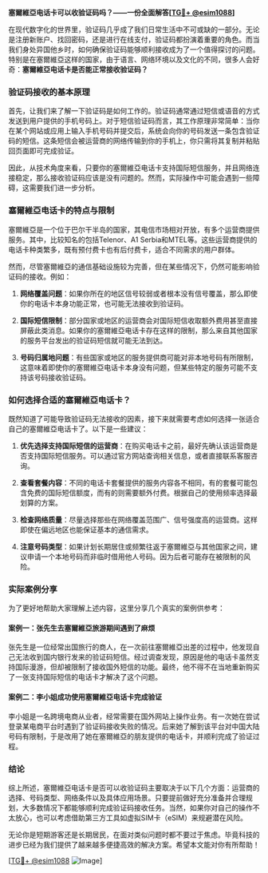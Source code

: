 **塞爾維亞电话卡可以收验证码吗？——一份全面解答[[TG💪+ @esim1088](https://t.me/s/esim1088)]**

在现代数字化的世界里，验证码几乎成了我们日常生活中不可或缺的一部分。无论是注册新账户、找回密码，还是进行在线支付，验证码都扮演着重要的角色。而当我们身处异国他乡时，如何确保验证码能够顺利接收成为了一个值得探讨的问题。特别是在塞爾維亞这样的国家，由于语言、网络环境以及文化的不同，很多人会好奇：**塞爾維亞电话卡是否能正常接收验证码？**

### 验证码接收的基本原理

首先，让我们来了解一下验证码是如何工作的。验证码通常通过短信或语音的方式发送到用户提供的手机号码上。对于短信验证码而言，其工作原理非常简单：当你在某个网站或应用上输入手机号码并提交后，系统会向你的号码发送一条包含验证码的短信。这条短信会被运营商的网络传输到你的手机上，你只需将其复制并粘贴回页面即可完成验证。

因此，从技术角度来看，只要你的塞爾維亞电话卡支持国际短信服务，并且网络连接稳定，那么接收验证码应该是没有问题的。然而，实际操作中可能会遇到一些障碍，这需要我们进一步分析。

### 塞爾維亞电话卡的特点与限制

塞爾維亞是一个位于巴尔干半岛的国家，其电信市场相对开放，有多个运营商提供服务。其中，比较知名的包括Telenor、A1 Serbia和MTEL等。这些运营商提供的电话卡种类繁多，既有预付费卡也有后付费卡，适合不同需求的用户群体。

然而，尽管塞爾維亞的通信基础设施较为完善，但在某些情况下，仍然可能影响验证码的接收。例如：

1. **网络覆盖问题**：如果你所在的地区信号较弱或者根本没有信号覆盖，那么即使你的电话卡本身功能正常，也可能无法接收到验证码。
   
2. **国际短信限制**：部分国家或地区的运营商会对国际短信收取额外费用甚至直接屏蔽此类消息。如果你的塞爾維亞电话卡存在这样的限制，那么来自其他国家的服务平台发出的验证码短信就可能无法到达。

3. **号码归属地问题**：有些国家或地区的服务提供商可能对非本地号码有所限制，这意味着即使你的塞爾維亞电话卡本身没有问题，但某些特定的服务可能不支持该号码接收验证码。

### 如何选择合适的塞爾維亞电话卡？

既然知道了可能导致验证码无法接收的因素，接下来就需要考虑如何选择一张适合自己的塞爾維亞电话卡了。以下是一些建议：

1. **优先选择支持国际短信的运营商**：在购买电话卡之前，最好先确认该运营商是否支持国际短信服务。可以通过官方网站查询相关信息，或者直接联系客服咨询。

2. **查看套餐内容**：不同的电话卡套餐提供的服务内容各不相同，有的套餐可能包含免费的国际短信额度，而有的则需要额外付费。根据自己的使用频率选择最划算的方案。

3. **检查网络质量**：尽量选择那些在网络覆盖范围广、信号强度高的运营商。这样即使在偏远地区也能保证基本的通信需求。

4. **注意号码类型**：如果计划长期居住或频繁往返于塞爾維亞与其他国家之间，建议申请一个本地号码而非临时借用他人号码。因为后者可能存在被限制的风险。

### 实际案例分享

为了更好地帮助大家理解上述内容，这里分享几个真实的案例供参考：

#### 案例一：张先生去塞爾維亞旅游期间遇到了麻烦
张先生是一位经常出国旅行的商人，在一次前往塞爾維亞出差的过程中，他发现自己无法收到国内银行发来的验证码短信。经过调查发现，原因是他的电话卡虽然支持国际漫游，但却被限制了接收国外短信的功能。最终，他不得不在当地重新购买了一张支持国际短信的电话卡才解决了这个问题。

#### 案例二：李小姐成功使用塞爾維亞电话卡完成验证
李小姐是一名跨境电商从业者，经常需要在国外网站上操作业务。有一次她在尝试登录某电商平台时遇到了验证码接收失败的情况。后来她了解到该平台对中国大陆号码有限制，于是改用了她在塞爾維亞的朋友提供的电话卡，并顺利完成了验证过程。

### 结论

综上所述，塞爾維亞电话卡是否可以收验证码主要取决于以下几个方面：运营商的选择、号码类型、网络条件以及具体应用场景。只要提前做好充分准备并合理规划，大多数情况下都能够顺利完成验证码接收任务。当然，如果你对自己的操作不太放心，也可以考虑借助第三方工具如虚拟SIM卡（eSIM）来规避潜在风险。

无论你是短期游客还是长期居民，在面对类似问题时都不要过于焦虑。毕竟科技的进步已经为我们提供了越来越多便捷高效的解决方案。希望本文能对你有所帮助！

[[TG💪+ @esim1088](https://t.me/s/esim1088) ![Image](https://i.postimg.cc/4NQfJmqS/Snipaste-2025-05-13-00-14-12.png)]